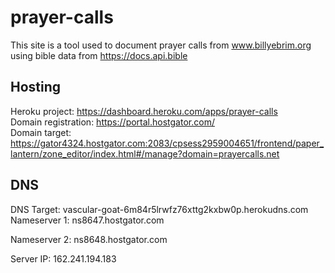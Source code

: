 # prayer-calls
This site is a tool used to document prayer calls from www.billyebrim.org using
bible data from https://docs.api.bible

## Hosting
Heroku project: https://dashboard.heroku.com/apps/prayer-calls  
Domain registration: https://portal.hostgator.com/  
Domain target: https://gator4324.hostgator.com:2083/cpsess2959004651/frontend/paper_lantern/zone_editor/index.html#/manage?domain=prayercalls.net  

## DNS
DNS Target: vascular-goat-6m84r5lrwfz76xttg2kxbw0p.herokudns.com  
Nameserver 1: ns8647.hostgator.com  

Nameserver 2: ns8648.hostgator.com  

Server IP: 162.241.194.183  

